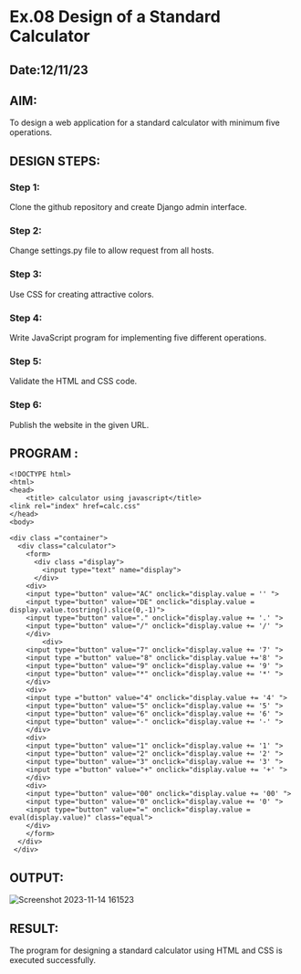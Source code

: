 # Ex.08 Design of a Standard Calculator
## Date:12/11/23

## AIM:
To design a web application for a standard calculator with minimum five operations.

## DESIGN STEPS:

### Step 1:
Clone the github repository and create Django admin interface.

### Step 2:
Change settings.py file to allow request from all hosts.

### Step 3:
Use CSS for creating attractive colors.

### Step 4:
Write JavaScript program for implementing five different operations.

### Step 5:
Validate the HTML and CSS code.

### Step 6:
Publish the website in the given URL.

## PROGRAM :
```
<!DOCTYPE html>
<html>
<head>
    <title> calculator using javascript</title>
<link rel="index" href=calc.css"
</head>
<body>

<div class ="container">
  <div class="calculator">
    <form>
      <div class ="display">
        <input type="text" name="display">
      </div>
	<div>
	<input type="button" value="AC" onclick="display.value = '' ">
	<input type="button" value="DE" onclick="display.value = display.value.tostring().slice(0,-1)">
	<input type="button" value="." onclick="display.value += '.' ">
	<input type="button" value="/" onclick="display.value += '/' ">
	</div>
        <div>
	<input type="button" value="7" onclick="display.value += '7' ">
	<input type ="button" value="8" onclick="display.value +='8' ">
	<input type="button" value="9" onclick="display.value += '9' ">
	<input type="button" value="*" onclick="display.value += '*' ">
	</div>
	<div>
	<input type ="button" value="4" onclick="display.value += '4' ">
	<input type="button" value="5" onclick="display.value += '5' ">
	<input type="button" value="6" onclick="display.value += '6' ">
	<input type="button" value="-" onclick="display.value += '-' ">
	</div>
	<div>
	<input type="button" value="1" onclick="display.value += '1' ">
	<input type="button" value="2" onclick="display.value += '2' ">
	<input type="button" value="3" onclick="display.value += '3' ">
	<input type ="button" value="+" onclick="display.value += '+' ">
	</div>
	<div>
	<input type="button" value="00" onclick="display.value += '00' ">
	<input type="button" value="0" onclick="display.value += '0' ">
	<input type="button" value="=" onclick="display.value = eval(display.value)" class="equal">
	</div>
    </form>
  </div>
 </div>
```


## OUTPUT:
![Screenshot 2023-11-14 161523](https://github.com/divakar618/Calc/assets/121932143/7f113731-a4cf-44f6-96bf-5d8d764f4f85)



## RESULT:
The program for designing a standard calculator using HTML and CSS is executed successfully.

